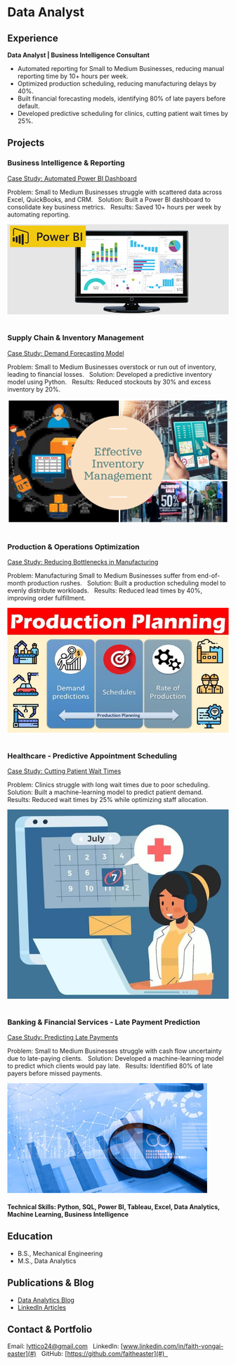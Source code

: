 # Data Analyst

## Experience  
**Data Analyst | Business Intelligence Consultant**
- Automated reporting for Small to Medium Businesses, reducing manual reporting time by 10+ hours per week.  
- Optimized production scheduling, reducing manufacturing delays by 40%.  
- Built financial forecasting models, identifying 80% of late payers before default.  
- Developed predictive scheduling for clinics, cutting patient wait times by 25%.  

## Projects  

### Business Intelligence & Reporting
[ Case Study: Automated Power BI Dashboard](#)  

 Problem: Small to Medium Businesses struggle with scattered data across Excel, QuickBooks, and CRM.  
 Solution: Built a Power BI dashboard to consolidate key business metrics.  
 Results: Saved 10+ hours per week by automating reporting.  

![Power BI Dashboard](/assets/img/PowerBI.png)  


### Supply Chain & Inventory Management  
[ Case Study: Demand Forecasting Model](#)  

 Problem: Small to Medium Businesses overstock or run out of inventory, leading to financial losses.  
 Solution: Developed a predictive inventory model using Python.  
 Results: Reduced stockouts by 30% and excess inventory by 20%.  

![Inventory Optimization](/assets/img/InventoryMGMT.png)  


### Production & Operations Optimization
[ Case Study: Reducing Bottlenecks in Manufacturing](#)  

 Problem: Manufacturing Small to Medium Businesses suffer from end-of-month production rushes.  
 Solution: Built a production scheduling model to evenly distribute workloads.  
 Results: Reduced lead times by 40%, improving order fulfillment.  

![Production Scheduling](/assets/img/ProductionSchedule.jpg)  


### Healthcare - Predictive Appointment Scheduling  
[ Case Study: Cutting Patient Wait Times](#)  

 Problem: Clinics struggle with long wait times due to poor scheduling.  
 Solution: Built a machine-learning model to predict patient demand.  
 Results: Reduced wait times by 25% while optimizing staff allocation.  

![Healthcare Scheduling](/assets/img/healthcare_scheduling.jpg)  


### Banking & Financial Services - Late Payment Prediction 
[ Case Study: Predicting Late Payments](#)  

 Problem: Small to Medium Businesses struggle with cash flow uncertainty due to late-paying clients.  
 Solution: Developed a machine-learning model to predict which clients would pay late.  
 Results: Identified 80% of late payers before missed payments.  

![Financial Analytics](/assets/img/financial_analytics.jpg)   

#### Technical Skills: Python, SQL, Power BI, Tableau, Excel, Data Analytics, Machine Learning, Business Intelligence

## Education
- B.S., Mechanical Engineering  
- M.S., Data Analytics  

## Publications & Blog  
- [Data Analytics Blog](https://medium.com/@faith)  
- [LinkedIn Articles](https://linkedin.com/in/faith)  



## Contact & Portfolio  
 Email: lyttico24@gmail.com  
 LinkedIn: [www.linkedin.com/in/faith-vongai-easter](#)  
 GitHub: [https://github.com/faitheaster](#)  
